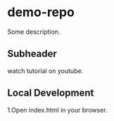 # demo-repo

Some description.

## Subheader 

watch tutorial on youtube.

## Local Development 

1.Open index.html in your browser.
